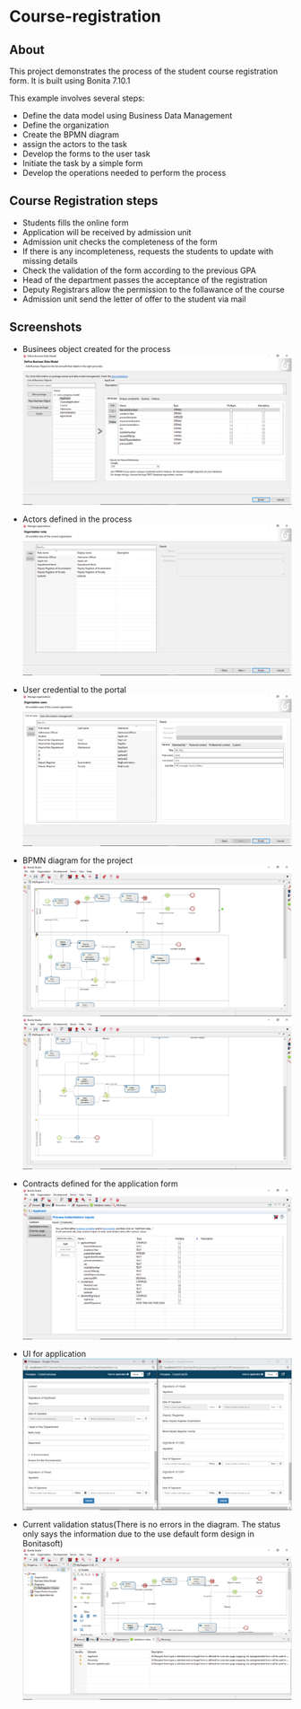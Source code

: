 # Course-registration
## About
This project demonstrates the process of the student course registration form. It is built using Bonita 7.10.1

This example involves several steps:
- Define the data model using Business Data Management
- Define the organization
- Create the BPMN diagram
- assign the actors to the task
- Develop the forms to the user task
- Initiate the task by a simple form
- Develop the operations needed to perform the process

## Course Registration steps
- Students fills the online form
- Application will be received by admission unit
- Admission unit checks the completeness of the form
- If there is any incompleteness, requests the students to update with missing details
- Check the validation of the form according to the previous GPA
- Head of the department passes the acceptance of the registration
- Deputy Registrars allow the permission to the follawance of the course
- Admission unit send the letter of offer to the student via mail

## Screenshots
- Businees object created for the process
![ScreenShot](https://github.com/Mursina/course-registration/blob/master/screenshots/Business%20Data%20Model.png)

- Actors defined in the process
![ScreenShot](https://github.com/Mursina/course-registration/blob/master/screenshots/Actors.png)

- User credential to the portal
![ScreenShot](https://github.com/Mursina/course-registration/blob/master/screenshots/Members.png)

- BPMN diagram for the project
![ScreenShot](https://github.com/Mursina/course-registration/blob/master/screenshots/BPMN%20diagram%201.png)
![ScreenShot](https://github.com/Mursina/course-registration/blob/master/screenshots/BPMN%20diagram%202.png)

- Contracts defined for the application form
![ScreenShot](https://github.com/Mursina/course-registration/blob/master/screenshots/contracts.png)

- UI for application
![ScreenShot](https://github.com/Mursina/course-registration/blob/master/screenshots/Updated%20form(with%20read%20only%20option).png)

- Current validation status(There is no errors in the diagram. The status only says the information due to the use default form design in Bonitasoft)
![ScreenShot](https://github.com/Mursina/course-registration/blob/master/screenshots/Validation%20status%20(5.4.2020).png)
